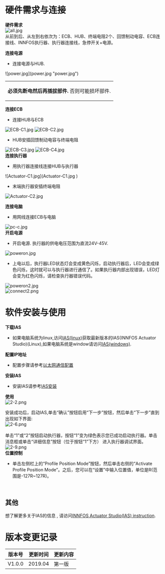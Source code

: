# 硬件需求与连接

**硬件需求**</br> 
![all.jpg](all.jpg "fig:all.jpg") </br>从前到后、从左到右依次为：ECB、HUB、终端电阻2个、回馈制动电容、ECB连接线、INNFOS执行器、执行器连接线，急停开关+电源。</br>

**连接电源**</br>

*   连接电源与HUB.</br>
<div class="figure">
![power.jpg](power.jpg "power.jpg")

</div>
<table>
<tbody>
<tr class="odd">
<td align="left">

**必须先断电然后再插拔部件.** 否则可能损坏部件.
</td>
</tr>
</tbody>
</table>

**连接ECB**</br>

*   连接HUB与ECB</br>

![ECB-C1.jpg](ECB-C1.jpg "fig:ECB-C1.jpg") ![ECB-C2.jpg](ECB-C2.jpg "fig:ECB-C2.jpg")

*   HUB安插回馈制动电容与终端电阻</br>

![ECB-C3.jpg](ECB-C3.jpg "fig:ECB-C3.jpg") ![ECB-C4.jpg](ECB-C4.jpg)</br> **连接执行器**</br>

*   用执行器连接线连接HUB与执行器</br>
<div class="figure">
![Actuator-C1.jpg](Actuator-C1.jpg )


*   末端执行器安插终端电阻</br>

![Actuator-C2.jpg](Actuator-C2.jpg "fig:Actuator-C2.jpg")</br>

**连接电脑**</br>

*   用网线连接ECB与电脑

![pc-c.jpg](pc-c.jpg "fig:pc-c.jpg")</br> **开启电源**</br>

*   开启电源. 执行器的供电电压范围为直流24V-45V.</br>

![poweron.jpg](poweron.jpg "fig:poweron.jpg")</br>

*   上电以后，执行器LED状态灯会变成黄色闪烁，启动执行器后，LED会变成绿色闪烁，这时就可以与执行器进行通信了。如果执行器内部出现错误，LED灯会变为红色闪烁，请检查执行器错误代码。</br>

![poweron2.jpg](poweron2.jpg "fig:poweron2.jpg")</br> ![connect2.png](connect2.png "fig:connect2.png") </br>

# 软件安装与使用

**下载IAS**

*   如果电脑系统为linux,访问[IAS(linux)](https://github.com/innfos/INNFOS-Actuator-Studio-linux.git)获取最新版本的IAS(INNFOS Actuator Studio)(Linux),如果电脑系统是window请访问[IAS(windows)](https://github.com/innfos/INNFOS-Actuator-Studio-windows.git).

**配置IP地址**

*   配置步骤请参考[以太网通信配置](Ethernet_Configuration.md)

**安装IAS**

*   安装IAS请参考[IAS安装](INNFOS_Actuator_Studio_IAS_instruction.md)</br>

**使用**</br> ![2-2.png](2-2.png "fig:2-2.png")</br>

安装成功后，启动IAS,单击“确认”按钮启用“下一步”按钮，然后单击“下一步”直到出现如下界面:</br> ![2-6.png](2-6.png "fig:2-6.png") </br></br> 单击“1”或“2”按钮启动执行器，按钮“1”变为绿色表示您已成功启动执行器。单击消息框或单击“详细信息”按钮（位于按钮“1”下方） 进入执行器调试界面。</br> ![2-9.png](2-9.png "fig:2-9.png") </br> **位置控制**

*   单击左侧栏上的“Profile Position Mode”按钮，然后单击右侧的“Activate Profile Position Mode”。之后，您可以在“设置”中输入位置值，单位是R(范围是-127R~127R)。</br>

<embed src="6-1.png " title="fig: 450px" /> <embed src="6-3.png " title="fig: 450px" />

## 其他

想了解更多关于IAS的信息 , 请访问[INNFOS Actuator Studio(IAS) instruction](INNFOS_Actuator_Studio(IAS)_instruction "wikilink").

# 版本变更记录

版本号| 更新时间 | 更新内容
---|---|---
V1.0.0 | 2019.04| 第一版


